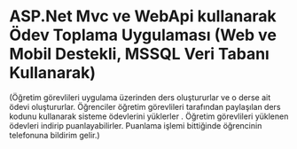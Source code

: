# ASP.Net Mvc ve WebApi kullanarak Ödev Toplama Uygulaması (Web ve Mobil Destekli, MSSQL Veri Tabanı Kullanarak)
(Öğretim görevlileri uygulama üzerinden ders oluştururlar ve o derse ait ödevi oluştururlar. Öğrenciler öğretim görevlileri tarafından 
paylaşılan ders kodunu kullanarak sisteme ödevlerini yüklerler .
Öğretim görevlileri yüklenen ödevleri indirip puanlayabilirler. 
Puanlama işlemi bittiğinde öğrencinin telefonuna bildirim gelir.)  
